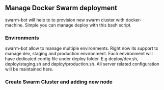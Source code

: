 ## Manage Docker Swarm deployment 

swarm-bot will help to to provision new swarm cluster with docker-machine.  Simple you can manage deploy with this bash script.

### Environments

swarm-bot allow to manage multiple environments. Right now its support to manage dev, staging and production environment.  Each environment will have dedicated config file under deploy folder. E.g deploy/dev.sh, deploy/staging.sh and deploy/production.sh.  All server related configuration will be maintained here.


### Create Swarm Cluster and adding  new node


